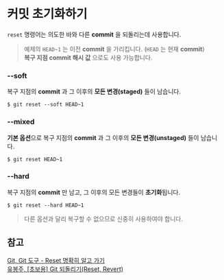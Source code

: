 # 커밋 초기화하기

`reset` 명령어는 의도한 바와 다른 **commit** 을 되돌리는데 사용합니다.

> 예제의 `HEAD~1` 는 이전 **commit** 을 가리킵니다. (`HEAD` 는 현재 **commit**)  
> **복구 지점 commit 해시 값** 으로도 사용 가능합니다.

### --soft 

복구 지점의 **commit** 과 그 이후의 **모든 변경(staged)** 들이 남습니다.

```command
$ git reset --soft HEAD~1
```

### --mixed

**기본 옵션**으로 복구 지점의 **commit** 과 그 이후의 **모든 변경(unstaged)** 들이 남습니다.

```command
$ git reset HEAD~1
```

### --hard

복구 지점의 **commit** 만 남고, 그 이후의 모든 변경들이 **초기화**됩니다.

```command
$ git reset --hard HEAD~1
```

> 다른 옵션과 달리 복구할 수 없으므로 신중히 사용하여야 합니다.

## 참고

[Git, Git 도구 - Reset 명확히 알고 가기](https://git-scm.com/book/ko/v2/Git-%EB%8F%84%EA%B5%AC-Reset-%EB%AA%85%ED%99%95%ED%9E%88-%EC%95%8C%EA%B3%A0-%EA%B0%80%EA%B8%B0)  
[유봉주, \[초보용\] Git 되돌리기(Reset, Revert)](http://devpools.kr/2017/02/05/%EC%B4%88%EB%B3%B4%EC%9A%A9-git-%EB%90%98%EB%8F%8C%EB%A6%AC%EA%B8%B0-reset-revert/)


